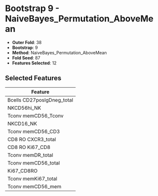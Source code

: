 # Bootstrap 9 - NaiveBayes_Permutation_AboveMean

- **Outer Fold**: 38
- **Bootstrap**: 9
- **Method**: NaiveBayes_Permutation_AboveMean
- **Fold Seed**: 87
- **Features Selected**: 12

## Selected Features

| Feature |
|---------|
| Bcells CD27posIgDneg_total |
| NKCD56hi_NK |
| Tconv memCD56_Tconv |
| NKCD16_NK |
| Tconv memCD56_CD3 |
| CD8 RO CXCR3_total |
| CD8 RO Ki67_CD8 |
| Tconv memDR_total |
| Tconv memCD56_total |
| Ki67_CD8RO |
| Tconv memKi67_total |
| Tconv memCD56_mem |
